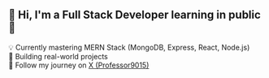 ## 👋 Hi, I'm a Full Stack Developer learning in public 🚀
💡 Currently mastering MERN Stack (MongoDB, Express, React, Node.js)  
🔨 Building real-world projects  
📌 Follow my journey on [X (Professor9015)](https://x.com/)

